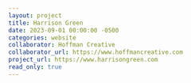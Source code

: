 ```yaml
---
layout: project
title: Harrison Green
date: 2023-09-01 00:00:00 -0500
categories: website
collaborator: Hoffman Creative
collaborator_url: https://www.hoffmancreative.com
project_url: https://www.harrisongreen.com
read_only: true
---
```

